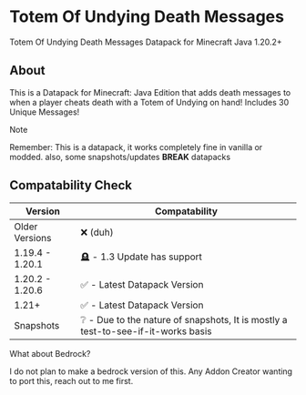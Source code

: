 # Totem Of Undying Death Messages

Totem Of Undying Death Messages Datapack for Minecraft Java 1.20.2+

## About

This is a Datapack for Minecraft: Java Edition that adds death messages to when a player cheats death with a Totem of Undying on hand!
Includes 30 Unique Messages!

> [!NOTE]
> Remember: This is a datapack, it works completely fine in vanilla or modded.
> also, some snapshots/updates **BREAK** datapacks

## Compatability Check
| Version | Compatability |
| ------------- | ------------- |
| Older Versions | ❌ (duh) |
| 1.19.4 - 1.20.1  | 🪦 - 1.3 Update has support |
| 1.20.2 - 1.20.6 | ✅ - Latest Datapack Version |
| 1.21+ | ✅ - Latest Datapack Version |
| Snapshots | ❔ - Due to the nature of snapshots, It is mostly a test-to-see-if-it-works basis |

What about Bedrock?

I do not plan to make a bedrock version of this. Any Addon Creator wanting to port this, reach out to me first.

